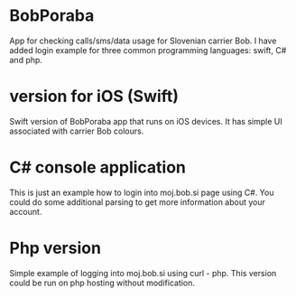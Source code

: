# BobPoraba
App for checking calls/sms/data usage for Slovenian carrier Bob. I have added login example for three common programming languages: swift, C# and php.

# version for iOS (Swift)
Swift version of BobPoraba app that runs on iOS devices. It has simple UI associated with carrier Bob colours.

# C# console application
This is just an example how to login into moj.bob.si page using C#. You could do some additional parsing to get more information about your account.

# Php version
Simple example of logging into moj.bob.si using curl - php. This version could be run on php hosting without modification.